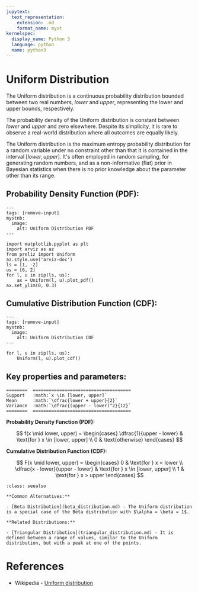 ```yaml
---
jupytext:
  text_representation:
    extension: .md
    format_name: myst
kernelspec:
  display_name: Python 3
  language: python
  name: python3
---
```

# Uniform Distribution

The Uniform distribution is a continuous probability distribution bounded between two real numbers, $lower$ and $upper$, representing the lower and upper bounds, respectively.

The probability density of the Uniform distribution is constant between $lower$ and $upper$ and zero elsewhere. Despite its simplicity, it is rare to observe a real-world distribution where all outcomes are equally likely.

The Uniform distribution is the maximum entropy probability distribution for a random variable under no constraint other than that it is contained in the interval $[lower,upper]$. It's often employed in random sampling, for generating random numbers, and as a non-informative (flat) prior in Bayesian statistics when there is no prior knowledge about the parameter other than its range.

## Probability Density Function (PDF):

```{code-cell}
---
tags: [remove-input]
mystnb:
  image:
    alt: Uniform Distribution PDF
---

import matplotlib.pyplot as plt
import arviz as az
from preliz import Uniform
az.style.use('arviz-doc')
ls = [1, -2]
us = [6, 2]
for l, u in zip(ls, us):
    ax = Uniform(l, u).plot_pdf()
ax.set_ylim(0, 0.3)

```

## Cumulative Distribution Function (CDF):

```{code-cell}
---
tags: [remove-input]
mystnb:
  image:
    alt: Uniform Distribution CDF
---

for l, u in zip(ls, us):
    Uniform(l, u).plot_cdf()
```

## Key properties and parameters:

```{eval-rst}
========  =====================================
Support   :math:`x \in [lower, upper]`
Mean      :math:`\dfrac{lower + upper}{2}`
Variance  :math:`\dfrac{(upper - lower)^2}{12}`
========  =====================================
```

**Probability Density Function (PDF):**

$$
f(x \mid lower, upper) =
    \begin{cases}
        \dfrac{1}{upper - lower} & \text{for } x \in [lower, upper] \\
        0 & \text{otherwise}
    \end{cases}
$$

**Cumulative Distribution Function (CDF):**

$$
F(x \mid lower, upper) =
    \begin{cases}
        0 & \text{for } x < lower \\
        \dfrac{x - lower}{upper - lower} & \text{for } x \in [lower, upper] \\
        1 & \text{for } x > upper
    \end{cases}
$$

```{seealso}
:class: seealso

**Common Alternatives:**

- [Beta Distribution](beta_distribution.md) - The Uniform distribution is a special case of the Beta distribution with $\alpha = \beta = 1$.

**Related Distributions:**

- [Triangular Distribution](triangular_distribution.md) - It is defined between a range of values, similar to the Uniform distribution, but with a peak at one of the points.
```

# References

- Wikipedia - [Uniform distribution](https://en.wikipedia.org/wiki/Continuous_uniform_distribution)



